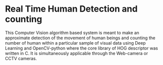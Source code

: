 # Real Time Human Detection and counting
This Computer Vision algorithm based system is meant to make an approximate detection of the movement of human beings and counting the number of human within a particular sample of visual data using Deep Learning and OpenCV-python where the core library of HOG descriptor was written in C. It is simultaneously applicable through the Web-camera or CCTV cameras.
